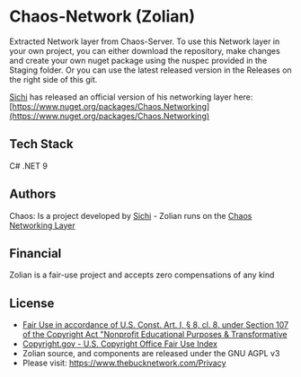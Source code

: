 # Chaos-Network (Zolian)

Extracted Network layer from Chaos-Server. To use this Network layer in your own project, you can either download the repository, make changes and create your own nuget package using the nuspec provided in the Staging folder. Or you can use the latest released version in the Releases on the right side of this git.  
  
[Sichi](https://github.com/Sichii) has released an official version of his networking layer here: [https://www.nuget.org/packages/Chaos.Networking](https://www.nuget.org/packages/Chaos.Networking)

## Tech Stack
C# .NET 9

## Authors  
  
Chaos: Is a project developed by [Sichi](https://github.com/Sichii) - Zolian runs on the [Chaos Networking Layer](https://github.com/Sichii/Chaos-Server)     

## Financial
Zolian is a fair-use project and accepts zero compensations of any kind

## License   
- [Fair Use in accordance of U.S. Const. Art. I, § 8, cl. 8. under Section 107 of the Copyright Act "Nonprofit Educational Purposes & Transformative](https://www.copyright.gov/title17/92chap1.html#107)
- [Copyright.gov - U.S. Copyright Office Fair Use Index](https://www.copyright.gov/fair-use/)
- Zolian source, and components are released under the GNU AGPL v3
- Please visit: https://www.thebucknetwork.com/Privacy
